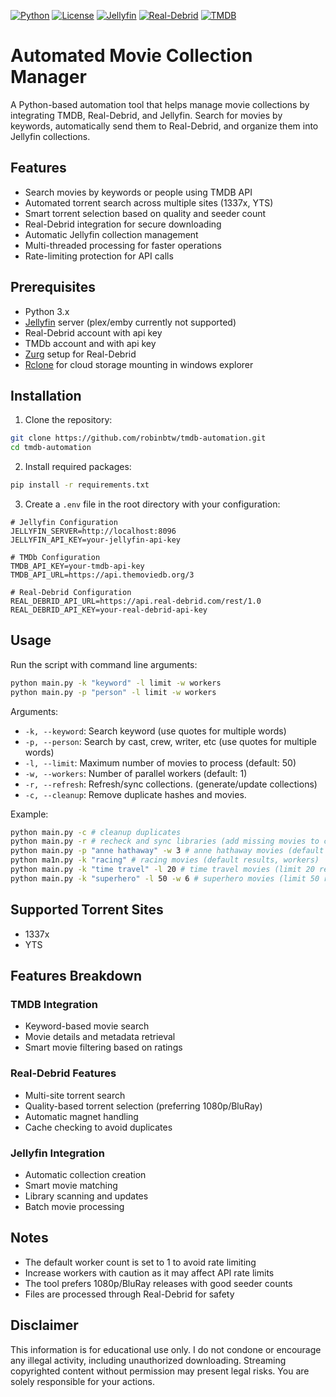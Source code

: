 [![Python](https://img.shields.io/badge/python-3.9+-blue.svg)](https://www.python.org/downloads/)
[![License](https://img.shields.io/badge/license-MIT-green.svg)](LICENSE)
[![Jellyfin](https://img.shields.io/badge/jellyfin-compatible-00A4DC)](https://jellyfin.org/)
[![Real-Debrid](https://img.shields.io/badge/Real--Debrid-API-red)](https://real-debrid.com/)
[![TMDB](https://img.shields.io/badge/TMDB-API-01B4E4)](https://www.themoviedb.org/)

# Automated Movie Collection Manager

A Python-based automation tool that helps manage movie collections by integrating TMDB, Real-Debrid, and Jellyfin. Search for movies by keywords, automatically send them to Real-Debrid, and organize them into Jellyfin collections.

## Features

- Search movies by keywords or people using TMDB API
- Automated torrent search across multiple sites (1337x, YTS)
- Smart torrent selection based on quality and seeder count
- Real-Debrid integration for secure downloading
- Automatic Jellyfin collection management
- Multi-threaded processing for faster operations
- Rate-limiting protection for API calls

## Prerequisites

- Python 3.x
- [Jellyfin](https://jellyfin.org/) server (plex/emby currently not supported)
- Real-Debrid account with api key
- TMDb account and with api key
- [Zurg](https://github.com/debridmediamanager/zurg-testing) setup for Real-Debrid
- [Rclone](https://rclone.org) for cloud storage mounting in windows explorer

## Installation

1. Clone the repository:
```bash
git clone https://github.com/robinbtw/tmdb-automation.git
cd tmdb-automation
```

2. Install required packages:
```bash
pip install -r requirements.txt
```

3. Create a `.env` file in the root directory with your configuration:
```env
# Jellyfin Configuration
JELLYFIN_SERVER=http://localhost:8096
JELLYFIN_API_KEY=your-jellyfin-api-key

# TMDb Configuration
TMDB_API_KEY=your-tmdb-api-key
TMDB_API_URL=https://api.themoviedb.org/3

# Real-Debrid Configuration
REAL_DEBRID_API_URL=https://api.real-debrid.com/rest/1.0
REAL_DEBRID_API_KEY=your-real-debrid-api-key
```

## Usage

Run the script with command line arguments:

```bash
python main.py -k "keyword" -l limit -w workers
python main.py -p "person" -l limit -w workers
```

Arguments:
- `-k, --keyword`: Search keyword (use quotes for multiple words)
- `-p, --person`: Search by cast, crew, writer, etc (use quotes for multiple words)
- `-l, --limit`: Maximum number of movies to process (default: 50)
- `-w, --workers`: Number of parallel workers (default: 1)
- `-r, --refresh`: Refresh/sync collections. (generate/update collections)
- `-c, --cleanup`: Remove duplicate hashes and movies.

Example:
```bash
python main.py -c # cleanup duplicates
python main.py -r # recheck and sync libraries (add missing movies to collections)
python main.py -p "anne hathaway" -w 3 # anne hathaway movies (default results, 3 workers)
python ma1n.py -k "racing" # racing movies (default results, workers)
python main.py -k "time travel" -l 20 # time travel movies (limit 20 results)
python main.py -k "superhero" -l 50 -w 6 # superhero movies (limit 50 results, 6 workers)
```

## Supported Torrent Sites
- 1337x
- YTS

## Features Breakdown

### TMDB Integration
- Keyword-based movie search
- Movie details and metadata retrieval
- Smart movie filtering based on ratings

### Real-Debrid Features
- Multi-site torrent search
- Quality-based torrent selection (preferring 1080p/BluRay)
- Automatic magnet handling
- Cache checking to avoid duplicates

### Jellyfin Integration
- Automatic collection creation
- Smart movie matching
- Library scanning and updates
- Batch movie processing

## Notes
- The default worker count is set to 1 to avoid rate limiting
- Increase workers with caution as it may affect API rate limits
- The tool prefers 1080p/BluRay releases with good seeder counts
- Files are processed through Real-Debrid for safety

## Disclaimer

This information is for educational use only.  I do not condone or encourage any illegal activity, including unauthorized downloading. Streaming copyrighted content without permission may present legal risks.  You are solely responsible for your actions.